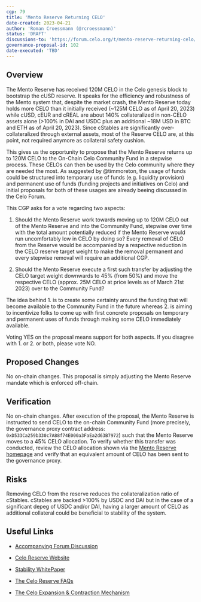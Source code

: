 ```yaml
---
cgp: 79
title: 'Mento Reserve Returning CELO'
date-created: 2023-04-21
author: 'Roman Croessmann (@rcroessmann)'
status: 'DRAFT'
discussions-to: 'https://forum.celo.org/t/mento-reserve-returning-celo/5236/36'
governance-proposal-id: 102
date-executed: 'TBD'
---
```


## Overview

The Mento Reserve has received 120M CELO in the Celo genesis block to bootstrap the cUSD reserve. It speaks for the efficiency and robustness of the Mento system that, despite the market crash, the Mento Reserve today holds more CELO than it initially received (~125M CELO as of April 20, 2023) while cUSD, cEUR and cREAL are about 140% collateralized in non-CELO assets alone (>100% in DAI and USDC plus an additional ~18M USD in BTC and ETH as of April 20, 2023). Since cStables are significantly over-collateralized through external assets, most of the Reserve CELO are, at this point, not required anymore as collateral safety cushion.

This gives us the opportunity to propose that the Mento Reserve returns up to 120M CELO to the On-Chain Celo Community Fund in a stepwise process. These CELOs can then be used by the Celo community where they are needed the most. As suggested by @timmoreton, the usage of funds could be structured into temporary use of funds (e.g. liquidity provision) and permanent use of funds (funding projects and initiatives on Celo) and initial proposals for both of these usages are already beeing discussed in the Celo Forum.

This CGP asks for a vote regarding two aspects:
1. Should the Mento Reserve work towards moving up to 120M CELO out of the Mento Reserve and into the Community Fund, stepwise over time with the total amount potentially reduced if the Mento Reserve would run uncomfortably low in CELO by doing so? Every removal of CELO from the Reserve would be accompanied by a respective reduction in the CELO reserve target weight to make the removal permanent and every stepwise removal will require an additional CGP.

2. Should the Mento Reserve execute a first such transfer by adjusting the CELO target weight downwards to 45% (from 50%) and move the respective CELO (approx. 25M CELO at price levels as of March 21st 2023) over to the Community Fund?

The idea behind 1. is to create some certainty around the funding that will become available to the Community Fund in the future whereas 2. is aiming to incentivize folks to come up with first concrete proposals on temporary and permanent uses of funds through making some CELO immediately available.

Voting YES on the proposal means support for both aspects. If you disagree with 1. or 2. or both, please vote NO.

## Proposed Changes
No on-chain changes. This proposal is simply adjusting the Mento Reserve mandate which is enforced off-chain.

## Verification
No on-chain changes. After execution of the proposal, the Mento Reserve is instructed to send CELO to the on-chain Community Fund (more precisely, the governance proxy contract address: `0xD533Ca259b330c7A88f74E000a3FaEa2d63B7972`) such that the Mento Reserve moves to a 45% CELO allocation. To verify whether this transfer was conducted, review the CELO allocation shown via the [Mento Reserve homepage](https://reserve.mento.org/) and verify that an equivalent amount of CELO has been sent to the governance proxy.

## Risks

Removing CELO from the reserve reduces the collateralization ratio of cStables. cStables are backed >100% by USDC and DAI but in the case of a significant depeg of USDC and/or DAI, having a larger amount of CELO as additional collateral could be beneficial to stability of the system. 

## Useful Links

* [Accompanying Forum Discussion](https://forum.celo.org/t/mento-reserve-returning-celo/5236)
* [Celo Reserve Website](https://celoreserve.org/)

* [Stability WhitePaper](https://celo.org/papers/Celo_Stability_Analysis.pdf)

* [The Celo Reserve FAQs](https://medium.com/celoorg/the-celo-reserve-faqs-f3f7cbb1991f)

* [The Celo Expansion & Contraction Mechanism](https://medium.com/celoorg/zooming-in-on-the-celo-expansion-contraction-mechanism-446ca7abe4f)